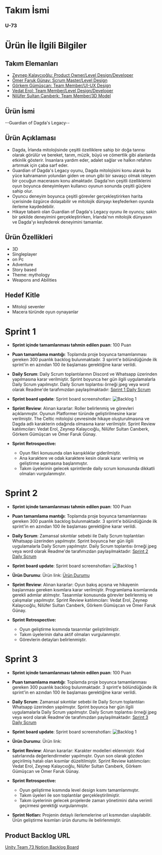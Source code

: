 # **Takım İsmi**

### **U-73**

# Ürün İle İlgili Bilgiler

## Takım Elemanları

- [Zeynep Kalaycıoğlu: Product Owner/Level Design/Developer](https://www.linkedin.com/in/zeynep-kalaycioglu/)
- [Ömer Faruk Günay: Scrum Master/Level Design](https://www.linkedin.com/in/ofarukgunay/)
- [Görkem Gümüşcan: Team Member/UI-UX Design](https://www.linkedin.com/in/g%C3%B6rkem-g%C3%BCm%C3%BC%C5%9Fcan/)
- [Vedat Erol: Team Member/Level Design/Developer](https://www.linkedin.com/in/vedat-erol-eem/)
- [Nilüfer Sultan Canıberk: Team Member/3D Model](https://www.linkedin.com/in/nil%C3%BCfer-sultan-can%C4%B1berk-51450b213/)

## Ürün İsmi

--Guardian of Dagda's Legacy--

## Ürün Açıklaması

- Dagda, İrlanda mitolojisinde çeşitli özelliklere sahip bir doğa tanrısı olarak görülür ve bereket, tarım, müzik, büyü ve cömertlik gibi alanlarda etkinlik gösterir. İnsanlara yardım eder, adalet sağlar ve halkın refahını artırmak için çaba sarf eder.
- Guardian of Dagda's Legacy oyunu, Dagda mitolojisini konu alarak bu yüce kahramanın yolundan giden ve onun gibi bir savaşçı olmak isteyen bir çocuğun macerasını konu almaktadır. Dagda'nın çeşitli özelliklerini oyun boyunca deneyimleyen kullanıcı oyunun sonunda çeşitli güçlere sahip olur.
- Oyuncu deneyim boyunca çeşitli görevler gerçekleştirirken harita içerisinde özgürce dolaşabilir ve mitolojik dünyayı keşfederken oyunda ilerleme kaydedebilir.
- Hikaye tabanlı olan Guardian of Dagda's Legacy oyunu ile oyuncu; sakin bir şekilde deneyimini gerçekleştirirken, İrlanda'nın mitolojik dünyasını ve Dagda'yı keşfederek deneyimini tamamlar.

## Ürün Özellikleri

- 3D
- Singleplayer
- on Pc
- Adventure
- Story based
- Theme: mythology
- Weapons and Abilities

## Hedef Kitle

- Mitoloji sevenler
- Macera türünde oyun oynayanlar 


# Sprint 1

- **Sprint içinde tamamlanması tahmin edilen puan**: 100 Puan


- **Puan tamamlama mantığı**: Toplamda proje boyunca tamamlanması gereken 300 puanlık backlog bulunmaktadır. 3 sprint'e bölündüğünde ilk sprint'in en azından 100 ile başlaması gerektiğine karar verildi.


- **Daily Scrum**: Daily Scrum toplantılarının Discord ve Whatsapp üzerinden yapılmasına karar verilmiştir. Sprint boyunca her gün ilgili uygulamalarla Daily Scrum yapılmıştır. Daily Scrum toplantısı örneği jpeg veya word olarak Readme'de tarafımızdan paylaşılmaktadır: [Sprint 1 Daily Scrum](https://github.com/ofarukgunay/U-73/tree/main/WhatsApp%20Chat%20-%20U-73)


- **Sprint board update**: Sprint board screenshotları: 
![Backlog 1](https://cdn.discordapp.com/attachments/1114497042014797874/1120093934702571651/image.png)


- **Sprint Review**: 
Alınan kararlar: Roller belirlenmiş ve görevleri açıklanmıştır. Oyunun Platformer türünde geliştirilmesine karar verilmiştir. The Celtic mitolojisi çevresinde hikaye oluşturulmasına ve Dagda adlı karakterin odağında olmasına karar verilmiştir. Sprint Review katılımcıları: Vedat Erol, Zeynep Kalaycıoğlu, Nilüfer Sultan Canıberk, Görkem Gümüşcan ve Ömer Faruk Günay.

- **Sprint Retrospective:**
  - Oyun fikri konusunda olan karışıklıklar giderilmiştir.
  - Ana karaktere ve odak karaktere kesin olarak karar verilmiş ve geliştirme aşamasına başlanmıştır.
  - Takım üyelerinin gelecek sprintlerde daily scrum konusunda dikkatli olmaları vurgulanmıştır.


# Sprint 2

- **Sprint içinde tamamlanması tahmin edilen puan**: 100 Puan


- **Puan tamamlama mantığı**: Toplamda proje boyunca tamamlanması gereken 300 puanlık backlog bulunmaktadır. 3 sprint'e bölündüğünde ilk sprint'in en azından 100 ile başlaması gerektiğine karar verildi.


- **Daily Scrum**: Zamansal sıkıntılar sebebi ile Daily Scrum toplantıları Whatsapp üzerinden yapılmıştır. Sprint boyunca her gün ilgili uygulamalarla Daily Scrum yapılmıştır. Daily Scrum toplantısı örneği jpeg veya word olarak Readme'de tarafımızdan paylaşılmaktadır: [Sprint 2 Daily Scrum](https://github.com/ofarukgunay/U-73/tree/main/WhatsApp%20Chat%20-%20U-73)


- **Sprint board update**: Sprint board screenshotları:
![Backlog 1](https://cdn.discordapp.com/attachments/1114497042014797874/1125388056791355453/image.png)


- **Ürün Durumu**: Ürün link:
[Ürün Durumu](https://drive.google.com/drive/folders/1Mbi0eSLrnbExKW5k5PNkkybtyC07XBLF?usp=sharing)


- **Sprint Review**: 
Alınan kararlar: Oyun bakış açısına ve hikayenin başlanması gereken kısımlara karar verilmiştir. Programlama kısımlarında gerekli adımlar atılmıştır. Tasarımlar konusunda görevler belirlenmiş ve çalışmalar yapılmıştır. Sprint Review katılımcıları: Vedat Erol, Zeynep Kalaycıoğlu, Nilüfer Sultan Canıberk, Görkem Gümüşcan ve Ömer Faruk Günay.


- **Sprint Retrospective:**
  - Oyun geliştirme kısmında tasarımlar geliştirilmiştir.
  - Takım üyelerinin daha aktif olmaları vurgulanmıştır.
  - Görevlerin detayları belirlenmiştir.

 
# Sprint 3

- **Sprint içinde tamamlanması tahmin edilen puan**: 100 Puan


- **Puan tamamlama mantığı**: Toplamda proje boyunca tamamlanması gereken 300 puanlık backlog bulunmaktadır. 3 sprint'e bölündüğünde ilk sprint'in en azından 100 ile başlaması gerektiğine karar verildi.


- **Daily Scrum**: Zamansal sıkıntılar sebebi ile Daily Scrum toplantıları Whatsapp üzerinden yapılmıştır. Sprint boyunca her gün ilgili uygulamalarla Daily Scrum yapılmıştır. Daily Scrum toplantısı örneği jpeg veya word olarak Readme'de tarafımızdan paylaşılmaktadır: [Sprint 3 Daily Scrum](https://github.com/ofarukgunay/U-73/tree/main/WhatsApp%20Chat%20-%20U-73)


- **Sprint board update**: Sprint board screenshotları:
![Backlog 1](https://cdn.discordapp.com/attachments/1129892613365969019/1129892755489968178/Ekran_goruntusu_2023-07-16_004553.png)



- **Ürün Durumu**: Ürün link:



- **Sprint Review**: 
Alınan kararlar: Karakter modelleri eklenmiştir. Kod satırlarında değerlendirmeler yapılmıştır. Oyun son olarak gözden geçirilmiş hatalı olan kısımlar düzeltilmiştir. Sprint Review katılımcıları: Vedat Erol, Zeynep Kalaycıoğlu, Nilüfer Sultan Canıberk, Görkem Gümüşcan ve Ömer Faruk Günay.


- **Sprint Retrospective:**
  - Oyun geliştirme kısmında level design kısmı tamamlanmıştır.
  - Takım üyeleri ile son toplantılar gerçekleştirilmiştir.
  - Takım üyelerinin gelecek projelerde zaman yönetimini daha verimli geçirmesi gerektiği vurgulanmıştır. 
 

- **Sprint Notları:**
Projenin detaylı ilerlemelerine url kısmından ulaşılabilir. Ürün geliştirme kısımları ürün durumu ile belirlenmiştir.

## Product Backlog URL
[Unity Team 73 Notion Backlog Board](https://www.notion.so/c64da3b5f47f4b048860a4c69e4231f0?v=ce8559a7211644cca25080988ec8f154&pvs=4) 
